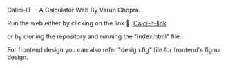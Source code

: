 Calici-IT! - A Calculator Web By Varun Chopra.

 Run the web either by clicking on the link 🔗: [Calci-it-link](https://varunchopra11.github.io/Calci-it-/)

 or by cloning the repository and running the "index.html" file..

 For frontend design you can also refer "design.fig" file for frontend's figma design. 
